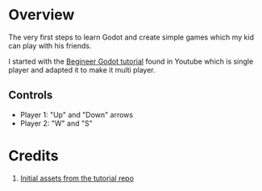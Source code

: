 # Overview

The very first steps to learn Godot and create simple games which my kid can play with his friends. 

I started with the [Begineer Godot tutorial](https://www.youtube.com/watch?v=Xq9AyhX8HUc) found in Youtube which is single player and adapted it to make it multi player.

## Controls

- Player 1: "Up" and "Down" arrows
- Player 2: "W" and "S"


# Credits
1. [Initial assets from the tutorial repo](https://github.com/russs123/Pong_tut)
